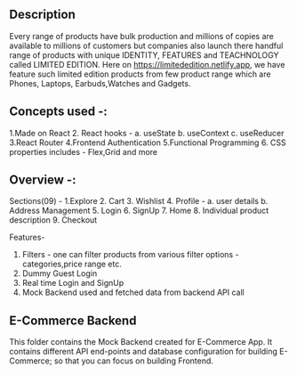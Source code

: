 ## Description
Every range of products have bulk production and millions of copies are available to millions of customers but companies also launch there handful range of products with unique IDENTITY, FEATURES and TEACHNOLOGY called LIMITED EDITION. Here on https://limitededition.netlify.app, we have feature such limited edition products from few product range which are Phones, Laptops, Earbuds,Watches and Gadgets.

## Concepts used -:
1.Made on React
2. React hooks -
  a. useState
  b. useContext
  c. useReducer
3.React Router
4.Frontend Authentication
5.Functional Programming
6. CSS properties includes - Flex,Grid and more
       
## Overview -:

Sections(09) -
1.Explore
2. Cart
3. Wishlist
4. Profile - 
 a. user details
 b. Address Management
5. Login
6. SignUp
7. Home
8. Individual product description
9. Checkout

Features-
1. Filters - one can filter products from various filter options - categories,price range etc.
2. Dummy Guest Login
3. Real time Login and SignUp
4. Mock Backend used and fetched data from backend API call

## E-Commerce Backend
This folder contains the Mock Backend created for E-Commerce App. It contains different API end-points and database configuration for building E-Commerce; so that you can focus on building Frontend.
